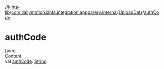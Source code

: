 //[kinta-lib](../../../index.md)/[com.dailymotion.kinta.integration.appgallery.internal](../index.md)/[UploadData](index.md)/[authCode](auth-code.md)



# authCode  
[jvm]  
Content  
val [authCode](auth-code.md): [String](https://kotlinlang.org/api/latest/jvm/stdlib/kotlin/-string/index.html)  



